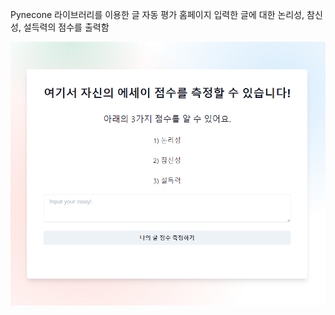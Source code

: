 Pynecone 라이브러리를 이용한 글 자동 평가 홈페이지 
입력한 글에 대한 논리성, 참신성, 설득력의 점수를 출력함



<img src="./관련사진/pyneconeAES.png" >